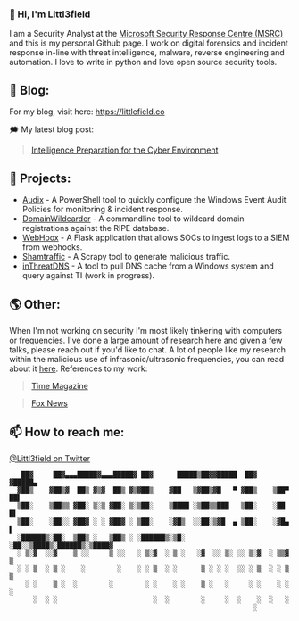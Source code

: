 ### 👋 Hi, I'm Littl3field 

I am a Security Analyst at the [Microsoft Security Response Centre (MSRC)](https://www.microsoft.com/en-us/msrc) and this is my personal Github page. I work on digital forensics and incident response in-line with threat intelligence, malware, reverse engineering and automation. I love to write in python and love open source security tools.

## 📝 Blog: 

For my blog, visit here: https://littlefield.co 

🗯 My latest blog post: 
  >[Intelligence Preparation for the Cyber Environment](https://littlefield.co/intelligence-preparation-for-the-cyber-environment-ipce-enhancing-your-security-operations-299762164671?source=collection_home---2------0-----------------------)

## 🤖 Projects:

- [Audix](https://github.com/littl3field/Audix) - A PowerShell tool to quickly configure the Windows Event Audit Policies for monitoring & incident response.
- [DomainWildcarder](https://github.com/littl3field/DomainWildcarder) - A commandline tool to wildcard domain registrations against the RIPE database.
- [WebHoox](https://github.com/littl3field/WebHoox) - A Flask application that allows SOCs to ingest logs to a SIEM from webhooks.
- [Shamtraffic](https://github.com/littl3field/Shamtraffic) - A Scrapy tool to generate malicious traffic.
- [inThreatDNS](https://github.com/littl3field/inthreatDNS) - A tool to pull DNS cache from a Windows system and query against TI (work in progress).

## 🌎 Other: 

When I'm not working on security I'm most likely tinkering with computers or frequencies. I've done a large amount of research here and given a few talks, please reach out if you'd like to chat. A lot of people like my research within the malicious use of infrasonic/ultrasonic frequencies, you can read about it [here](https://littlefield.co/the-psychoacoustic-effect-of-infrasonic-sonic-and-ultrasonic-frequencies-within-non-lethal-cf05e1fd8673). References to my work:
  >[Time Magazine](https://time.com/4895066/sonic-weapons-cuba/)
  
  >[Fox News](https://www.foxnews.com/tech/sonic-weapons-reported-in-cuba-could-sound-be-harnessed-in-an-attack)
  
## 📫 How to reach me:

[@Littl3field on Twitter](https://twitter.com/littl3field)


            
       ██▓     ██▓▄▄▄█████▓▄▄▄█████▓ ██▓      █████▒██▓▓█████  ██▓    ▓█████▄ 
      ▓██▒    ▓██▒▓  ██▒ ▓▒▓  ██▒ ▓▒▓██▒    ▓██   ▒▓██▒▓█   ▀ ▓██▒    ▒██▀ ██▌
      ▒██░    ▒██▒▒ ▓██░ ▒░▒ ▓██░ ▒░▒██░    ▒████ ░▒██▒▒███   ▒██░    ░██   █▌
      ▒██░    ░██░░ ▓██▓ ░ ░ ▓██▓ ░ ▒██░    ░▓█▒  ░░██░▒▓█  ▄ ▒██░    ░▓█▄   ▌
      ░██████▒░██░  ▒██▒ ░   ▒██▒ ░ ░██████▒░▒█░   ░██░░▒████▒░██████▒░▒████▓ 
      ░ ▒░▓  ░░▓    ▒ ░░     ▒ ░░   ░ ▒░▓  ░ ▒ ░   ░▓  ░░ ▒░ ░░ ▒░▓  ░ ▒▒▓  ▒ 
      ░ ░ ▒  ░ ▒ ░    ░        ░    ░ ░ ▒  ░ ░      ▒ ░ ░ ░  ░░ ░ ▒  ░ ░ ▒  ▒ 
        ░ ░    ▒ ░  ░        ░        ░ ░    ░ ░    ▒ ░   ░     ░ ░    ░ ░  ░ 
          ░  ░ ░                        ░  ░        ░     ░  ░    ░  ░   ░    
                                                                 ░      
